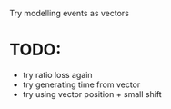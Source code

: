 Try modelling events as vectors

# TODO:
- try ratio loss again
- try generating time from vector
- try using vector position + small shift
